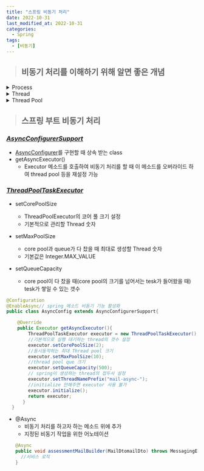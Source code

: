 ```yaml
---
title: "스프링 비동기 처리"
date: 2022-10-31
last_modified_at: 2022-10-31
categories: 
  - Spring
tags:
  - [비동기]
---
```

> ## 비동기 처리를 이해하기 위해 알면 좋은 개념
<details>
<summary>Process</summary>

  - 실행중인 프로그램  
  <br>
  - OS에 의해 메모리 공간을 할당받아 실행  
  <br>
  - 프로그램에 사용되는 데이터, 메모리 등의 자원과 Thread로 구성  
</details>

<details>
<summary>Thread</summary>

  - 프로세스 내에서 작업을 수행하는 주체  
  <br>
  - CPU를 점유하는 최소단위 (Thread를 사용하지 않으면 최소 단위는 Process가 된다!)  
  <br>
  - 모든 Process 내에는 한 개 이상의 Thread가 존재하여 작업 수행 (Process내에 두 개 이상의 Thread가 존재하면 멀티스레드 프로세스라고 부른다!)  
  <br>
  - LWP ( Light Weight Process - Process에 비해 가벼움 )  
  <br>
  <h2 style='background-color:#d3d3d3'>Thread 구현 방법 (양자택일 X)</h2>  
  <h3 style='background-color:#B9E0FD'>User Thread</h3>
  - User-level에서 라이브러리로 구현  
  <br>
      → 컴파일시 라이브러리를 링크해서 같이 컴파일  
  <br>
  - Java Thread, POSIX Pthread, window Thread  

  <h3 style='background-color:#B9E0FD'>Kerner Thread</h3>
  - Kerner-level에서 kernel이 지원하는 thread
  <br>
  - Linux, window, solaris

  <h2 style='background-color:#d3d3d3'>User thread - Kernel thread mapping</h2>  
  <h3 style='background-color:#B9E0FD'>Many-To-One</h3>
  - kerner thread를 만들 때 같이 생성되는 Process 안에 여러개의 User thread를 만듦
  <br>
  - 하나의 thread가 block되면 모든 thread가 block 됨
  <h3 style='background-color:#B9E0FD'>One-To-One</h3>
  - 하나의 user thread를 만들면 하나의 kerner thread가 자동으로 mapping 됨
  <h3 style='background-color:#B9E0FD'>Many-To-Many</h3>
  - OS가 kerner thread를 만들고 사용자가 user thread를 만들면 만들어 놓은 kernel thread에 mapping
  <br>
  - user thead의 수가 kernel thread의 수보다 많거나 같음
</details>

<details>
<summary>Thread Pool</summary>

- 스레드를 미리 만들어 놓은 하나의 집합
<br>
- 작업 요청이 늘어나도 스레드의 전체 개수가 늘어나지 않음
<br>
    →프로그램 성능 저하 방지
<br>    
- 크기를 너무 크게 지정하면 메모리 낭비 야기함
<br>    
<img src="https://user-images.githubusercontent.com/99777315/199057912-01e11dac-be18-47f8-a0b3-03cfb09eae11.png" alt="image">
</details>

> ## 스프링 부트 비동기 처리

### *[AsyncConfigurerSupport](https://docs.spring.io/spring-framework/docs/current/javadoc-api/org/springframework/scheduling/annotation/AsyncConfigurerSupport.html#getAsyncExecutor--)*  

- [AsyncConfigurer](https://docs.spring.io/spring-framework/docs/current/javadoc-api/org/springframework/scheduling/annotation/AsyncConfigurer.html)를 구현할 때 상속 받는 class  
- getAsyncExecutor()  
  - Executor 메소드를 호출하여 비동기 처리를 할 때 이 메소드를 오버라이드 하여 thread pool 등을 재설정 가능

### *[ThreadPoolTaskExecutor](https://docs.spring.io/spring-framework/docs/current/javadoc-api/org/springframework/scheduling/concurrent/ThreadPoolTaskExecutor.html)*
- setCorePoolSize  
  - ThreadPoolExecutor의 코어 풀 크기 설정
  - 기본적으로 관리할 Thread 숫자

- setMaxPoolSize  
  - core pool과 queue가 다 찼을 때 최대로 생성할 Thread 숫자  
  - 기본값은 Integer.MAX_VALUE  

- setQueueCapacity  
  - core pool이 다 찼을 때(core pool의 크기를 넘어서는 tesk가 들어왔을 때) tesk가 쌓일 수 있는 갯수  
```java
@Configuration
@EnableAsync// spring 메소드 비동기 기능 활성화
public class AsyncConfig extends AsyncConfigurerSupport{

	@Override
	public Executor getAsyncExecutor(){
		ThreadPoolTaskExecutor executor = new ThreadPoolTaskExecutor();
		//기본적으로 실행 대기하는 thread의 갯수 설정
		executor.setCorePoolSize(2);
		//동시동작하는 최대 Thread pool 크기
		executor.setMaxPoolSize(10);
		//thread pool que 크기
		executor.setQueueCapacity(500);
		// spring이 생성하는 thread의 접두사 설정
		executor.setThreadNamePrefix("mail-async-");
		//initialize 안해주면 executor 사용 불가
		executor.initialize();
		return executor;
	  }
  }
  ```

- @Async
  - 비동기 처리를 하고자 하는 메소드 위에 추가  
  - 지정된 비동기 작업을 위한 어노테이션  
  ```java
  @Async
  public void assessmentMailBuilder(MailDtomailDto) throws MessagingException{
    //서비스 로직
  }
  ```